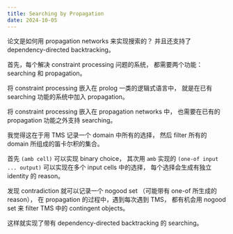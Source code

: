 ```yaml
---
title: Searching by Propagation
date: 2024-10-05
---
```


论文是如何用 propagation networks 来实现搜索的？
并且还支持了 dependency-directed backtracking。

首先，每个解决 constraint processing 问题的系统，
都需要两个功能：searching 和 propagation。

将 constraint processing 嵌入在 prolog 一类的逻辑式语言中，
就是在已有 searching 功能的系统中加入 propagation。

将 constraint processing 嵌入在 propagation networks 中，
也需要在已有的 propagation 功能之外支持 searching。

我觉得这在于用 TMS 记录一个 domain 中所有的选择，
然后 filter 所有的 domain 所组成的笛卡尔积的集合。

首先 `(amb cell)` 可以实现 binary choice，
其次用 `amb` 实现的 `(one-of input ... output)`
可以实现在多个 input cells 中的选择，
每个选择会生成有独立 identity 的 reason。

发现 contradiction 就可以记录一个 nogood set
（可能带有 one-of 所生成的 reason），
在 propagation 的过程中，遇到每次遇到 TMS，
都有机会用 nogood set 来 filter TMS 中的 contingent objects。

这样就实现了带有 dependency-directed backtracking 的 searching。
